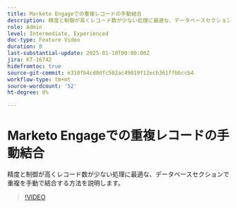 ```yaml
---
title: Marketo Engageでの重複レコードの手動結合
description: 精度と制御が高くレコード数が少ない処理に最適な、データベースセクションで重複を手動で結合する方法を説明します。
role: Admin
level: Intermediate, Experienced
doc-type: Feature Video
duration: 0
last-substantial-update: 2025-01-10T00:00:00Z
jira: KT-16742
hidefromtoc: true
source-git-commit: e310fb4cd8dfc502ac49019f12ecb361ffbbccb4
workflow-type: tm+mt
source-wordcount: '52'
ht-degree: 0%

---
```



# Marketo Engageでの重複レコードの手動結合

精度と制御が高くレコード数が少ない処理に最適な、データベースセクションで重複を手動で結合する方法を説明します。

>[!VIDEO](https://video.tv.adobe.com/v/3443651/?learn=on&enablevpops&captions=jpn)
